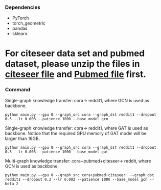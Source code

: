 ### Dependencies
* PyTorch
* torch_geometric
* pandas
* sklearn

### 
# For citeseer data set and pubmed dataset, please unzip the files in [citeseer file](https://github.com/Leo02016/MentorGNN/blob/main/data/citeseer/preprocessed_data.zip) and [Pubmed file](https://github.com/Leo02016/MentorGNN/blob/main/data/pubmed/preprocessed_data.zip) first. 

### Command
Single-graph knowledge transfer: cora-> reddit1, where GCN is used as backbone.
```
python main.py --gpu 0 --graph_src cora --graph_dst reddit1 --dropout 0.5 --lr 0.003 --patience 1000 --base_model gcn
```

Single-graph knowledge transfer: cora-> reddit1, where GAT is used as backbone. 
Notice that the required GPU memory of GAT model will be larger than 16GB.
```
python main.py --gpu 0 --graph_src cora --graph_dst reddit1 --dropout 0.5 --lr 0.003 --patience 1000 --base_model gat
```

Multi-graph knowledge transfer: cora+pubmed+citeseer-> reddit, where GCN is used as backbone.
```
python main.py --gpu 0 --graph_src cora+pubmed+citeseer  --graph_dst reddit1 --dropout 0.3 --lr 0.002 --patience 1000 --base_model gcn --beta 2
```
